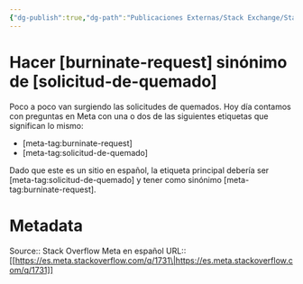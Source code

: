 ```yaml
---
{"dg-publish":true,"dg-path":"Publicaciones Externas/Stack Exchange/Stack Overflow en español/Stack Overflow en español Meta/es.meta.stackoverflow.com-1731.md","permalink":"/publicaciones-externas/stack-exchange/stack-overflow-en-espanol/stack-overflow-en-espanol-meta/es-meta-stackoverflow-com-1731/","title":"Hacer [burninate-request] sinónimo de [solicitud-de-quemado]","hide":true,"noteIcon":"default","created":"2024-04-03T12:49:10.419-06:00","updated":"2024-04-05T16:44:00.684-06:00"}
---
```


# Hacer [burninate-request] sinónimo de [solicitud-de-quemado]

Poco a poco van surgiendo las solicitudes de quemados. Hoy día contamos con preguntas en Meta con una o dos de las siguientes etiquetas que significan lo mismo:


- [meta-tag:burninate-request]
- [meta-tag:solicitud-de-quemado]

Dado que este es un sitio en español, la etiqueta principal debería ser [meta-tag:solicitud-de-quemado] y tener como sinónimo [meta-tag:burninate-request].


# Metadata
Source:: Stack Overflow Meta en español
URL:: [[https://es.meta.stackoverflow.com/q/1731\|https://es.meta.stackoverflow.com/q/1731]]

